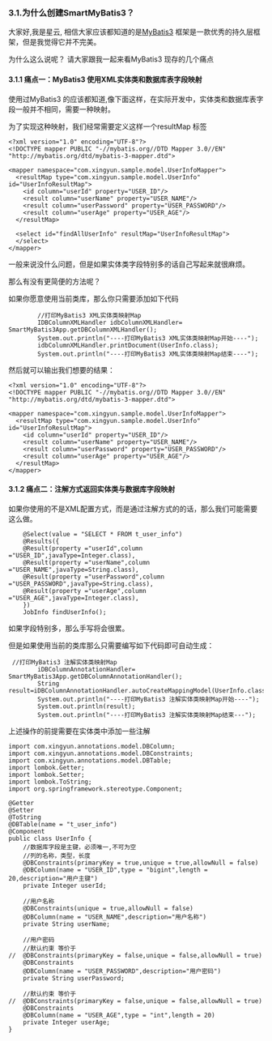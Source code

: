 ### 3.1.为什么创建SmartMyBatis3？
大家好,我是星云, 相信大家应该都知道的是[MyBatis3](http://www.mybatis.org/mybatis-3/zh/index.html) 框架是一款优秀的持久层框架，但是我觉得它并不完美。

为什么这么说呢？ 请大家跟我一起来看MyBatis3 现存的几个痛点

#### 3.1.1 痛点一：MyBatis3 使用XML实体类和数据库表字段映射

使用过MyBatis3 的应该都知道,像下面这样，在实际开发中，实体类和数据库表字段一般并不相同，需要一种映射。

为了实现这种映射，我们经常需要定义这样一个resultMap 标签

```
<?xml version="1.0" encoding="UTF-8"?>
<!DOCTYPE mapper PUBLIC "-//mybatis.org//DTD Mapper 3.0//EN" "http://mybatis.org/dtd/mybatis-3-mapper.dtd">

<mapper namespace="com.xingyun.sample.model.UserInfoMapper">
  <resultMap type="com.xingyun.sample.model.UserInfo" id="UserInfoResultMap">
    <id column="userId" property="USER_ID"/>
    <result column="userName" property="USER_NAME"/>
    <result column="userPassword" property="USER_PASSWORD"/>
    <result column="userAge" property="USER_AGE"/>
  </resultMap>
  
  <select id="findAllUserInfo" resultMap="UserInfoResultMap">
  </select>
</mapper>
```
一般来说没什么问题，但是如果实体类字段特别多的话自己写起来就很麻烦。

那么有没有更简便的方法呢？

如果你愿意使用当前类库，那么你只需要添加如下代码
```
        //打印MyBatis3 XML实体类映射Map
        IDBColumnXMLHandler idbColumnXMLHandler= SmartMyBatis3App.getDBColumnXMLHandler();
        System.out.println("----打印MyBatis3 XML实体类映射Map开始----");
        idbColumnXMLHandler.printDocument(UserInfo.class);
        System.out.println("----打印MyBatis3 XML实体类映射Map结束----");
```
然后就可以输出我们想要的结果：
```
<?xml version="1.0" encoding="UTF-8"?>
<!DOCTYPE mapper PUBLIC "-//mybatis.org//DTD Mapper 3.0//EN" "http://mybatis.org/dtd/mybatis-3-mapper.dtd">

<mapper namespace="com.xingyun.sample.model.UserInfoMapper">
  <resultMap type="com.xingyun.sample.model.UserInfo" id="UserInfoResultMap">
    <id column="userId" property="USER_ID"/>
    <result column="userName" property="USER_NAME"/>
    <result column="userPassword" property="USER_PASSWORD"/>
    <result column="userAge" property="USER_AGE"/>
  </resultMap>
</mapper>
```
#### 3.1.2 痛点二：注解方式返回实体类与数据库字段映射

如果你使用的不是XML配置方式，而是通过注解方式的的话，那么我们可能需要这么做。
```
    @Select(value = "SELECT * FROM t_user_info")
    @Results({
	@Result(property ="userId",column ="USER_ID",javaType=Integer.class),
	@Result(property ="userName",column ="USER_NAME",javaType=String.class),
	@Result(property ="userPassword",column ="USER_PASSWORD",javaType=String.class),
	@Result(property ="userAge",column ="USER_AGE",javaType=Integer.class),
    })
    JobInfo findUserInfo();
```

如果字段特别多，那么手写将会很累。

但是如果使用当前的类库那么只需要编写如下代码即可自动生成：
```
 //打印MyBatis3 注解实体类映射Map
        iDBColumnAnnotationHandler= SmartMyBatis3App.getDBColumnAnnotationHandler();
        String result=iDBColumnAnnotationHandler.autoCreateMappingModel(UserInfo.class);
        System.out.println("----打印MyBatis3 注解实体类映射Map开始----");
        System.out.println(result);
        System.out.println("----打印MyBatis3 注解实体类映射Map结束---");
```
上述操作的前提需要在实体类中添加一些注解
```
import com.xingyun.annotations.model.DBColumn;
import com.xingyun.annotations.model.DBConstraints;
import com.xingyun.annotations.model.DBTable;
import lombok.Getter;
import lombok.Setter;
import lombok.ToString;
import org.springframework.stereotype.Component;

@Getter
@Setter
@ToString
@DBTable(name = "t_user_info")
@Component
public class UserInfo {
    //数据库字段是主键，必须唯一,不可为空
    //列的名称，类型，长度
    @DBConstraints(primaryKey = true,unique = true,allowNull = false)
    @DBColumn(name = "USER_ID",type = "bigint",length = 20,description="用户主键")
    private Integer userId;

    //用户名称
    @DBConstraints(unique = true,allowNull = false)
    @DBColumn(name = "USER_NAME",description="用户名称")
    private String userName;

    //用户密码
    //默认约束 等价于
//  @DBConstraints(primaryKey = false,unique = false,allowNull = true)
    @DBConstraints
    @DBColumn(name = "USER_PASSWORD",description="用户密码")
    private String userPassword;

    //默认约束 等价于
//  @DBConstraints(primaryKey = false,unique = false,allowNull = true)
    @DBConstraints
    @DBColumn(name = "USER_AGE",type = "int",length = 20)
    private Integer userAge;
}
```
